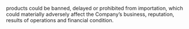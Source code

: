 products  could  be  banned,  delayed  or  prohibited  from  importation,  which  could  materially  adversely  affect  the  Company’s
business, reputation, results of operations and financial condition.
